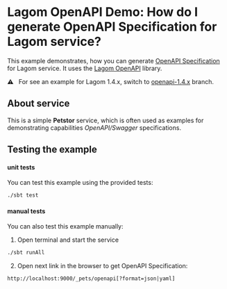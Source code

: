 # Lagom OpenAPI Demo: How do I generate OpenAPI Specification for Lagom service?

This example demonstrates, how you can generate [OpenAPI Specification](https://swagger.io/specification/) for Lagom service. It uses the [Lagom OpenAPI](https://github.com/taymyr/lagom-openapi) library.

:warning: &nbsp; For see an example for Lagom 1.4.x, switch to [openapi-1.4.x](https://github.com/taymyr/lagom-samples/tree/openapi-1.4.x/openapi/scala) branch.

## About service

This is a simple **Petstor** service, which is often used as examples for demonstrating capabilities _OpenAPI/Swagger_ specifications.

## Testing the example

#### unit tests

You can test this example using the provided tests:

```bash
./sbt test
```

#### manual tests

You can also test this example manually:

1. Open terminal and start the service

```bash
./sbt runAll
```

2. Open next link in the browser to get OpenAPI Specification:

```
http://localhost:9000/_pets/openapi[?format=json|yaml]
```
